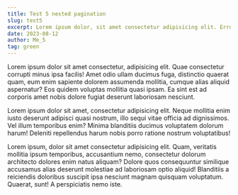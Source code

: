 ```yaml
---
title: Test 5 nested pagination
slug: test5
excerpt: Lorem ipsum dolor, sit amet consectetur adipisicing elit. Error iusto nihil impedit veritatis, ut sapiente debitis distinctio accusantium dolorum facilis.
date: 2023-08-12
author: Me_5
tag: green
---
```


Lorem ipsum dolor sit amet consectetur, adipisicing elit. Quae consectetur corrupti minus ipsa facilis! Amet odio ullam ducimus fuga, distinctio quaerat quam, eum enim sapiente dolorem assumenda mollitia, cumque alias aliquid aspernatur? Eos quidem voluptas mollitia quasi ipsam. Ea sint est ad corporis amet nobis dolore fugiat deserunt laboriosam nesciunt.

Lorem ipsum dolor sit amet, consectetur adipisicing elit. Neque mollitia enim iusto deserunt adipisci quasi nostrum, illo sequi vitae officia ad dignissimos. Vel illum temporibus enim? Minima blanditiis ducimus voluptatem dolorum harum! Deleniti repellendus harum nobis porro ratione nostrum voluptatibus!

Lorem ipsum, dolor sit amet consectetur adipisicing elit. Quam, veritatis mollitia ipsum temporibus, accusantium nemo, consectetur dolorum architecto dolores enim natus aliquam? Dolore quos consequuntur similique accusamus alias deserunt molestiae ad laboriosam optio aliquid! Blanditiis a reiciendis doloribus suscipit ipsa nesciunt magnam quisquam voluptatum. Quaerat, sunt! A perspiciatis nemo iste.
